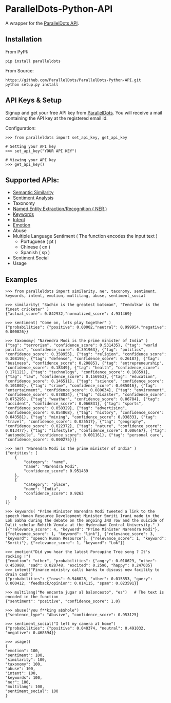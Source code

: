 ParallelDots-Python-API
=======================

A wrapper for the [ParallelDots API](http://www.paralleldots.com).

	
Installation
------------
From PyPI:

	pip install paralleldots


From Source:

	https://github.com/ParallelDots/ParallelDots-Python-API.git
	python setup.py install

API Keys & Setup
----------------
Signup and get your free API key from [ParallelDots](http://www.paralleldots.com/pricing).
You will receive a mail containing the API key at the registered email id.

Configuration:

	>>> from paralleldots import set_api_key, get_api_key

	# Setting your API key
	>>> set_api_key("YOUR API KEY")

	# Viewing your API key
	>>> get_api_key()

Supported APIs:
---------------

- [Semantic Similarity](https://tinyurl.com/k23nqs9)
- [Sentiment Analysis](https://tinyurl.com/km99mzb)
- Taxonomy
- [Named Entity Extraction/Recognition ( NER )](https://tinyurl.com/k9yglwc)
- [Keywords](https://tinyurl.com/kujcu8o)
- [Intent](https://tinyurl.com/n568bqw)
- [Emotion](http://blog.paralleldots.com/technology/deep-learning/emotion-detection-using-machine-learning/)
- Abuse
- Multiple Language Sentiment ( The function encodes the input text )
	- Portuguese ( pt )
	- Chinese ( cn )
	- Spanish ( sp )
- Sentiment Social
- Usage

Examples
--------

	>>> from paralleldots import similarity, ner, taxonomy, sentiment, keywords, intent, emotion, multilang, abuse, sentiment_social

	>>> similarity( "Sachin is the greatest batsman", "Tendulkar is the finest cricketer" )
	{"actual_score": 0.842932,"normalized_score": 4.931469}

	>>> sentiment( "Come on, lets play together" )
	{"probabilities": {"positive": 0.00002,"neutral": 0.999954,"negative": 0.000026}}

	>>> taxonomy( "Narendra Modi is the prime minister of India" )
	{"tag": "terrorism", "confidence_score": 0.531435}, {"tag": "world politics", "confidence_score": 0.391963}, {"tag": "politics", "confidence_score": 0.358955}, {"tag": "religion", "confidence_score": 0.308195}, {"tag": "defense", "confidence_score": 0.26187}, {"tag": "business", "confidence_score": 0.20885}, {"tag": "entrepreneurship", "confidence_score": 0.18349}, {"tag": "health", "confidence_score": 0.171121}, {"tag": "technology", "confidence_score": 0.168591}, {"tag": "law", "confidence_score": 0.156953}, {"tag": "education", "confidence_score": 0.146511}, {"tag": "science", "confidence_score": 0.101002}, {"tag": "crime", "confidence_score": 0.085016}, {"tag": "entertainment", "confidence_score": 0.080634}, {"tag": "environment", "confidence_score": 0.078024}, {"tag": "disaster", "confidence_score": 0.075295}, {"tag": "weather", "confidence_score": 0.06784}, {"tag": "accident", "confidence_score": 0.066831}, {"tag": "sports", "confidence_score": 0.058329}, {"tag": "advertising", "confidence_score": 0.054868}, {"tag": "history", "confidence_score": 0.043581}, {"tag": "mining", "confidence_score": 0.03833}, {"tag": "travel", "confidence_score": 0.025517}, {"tag": "geography", "confidence_score": 0.022372}, {"tag": "nature", "confidence_score": 0.013477}, {"tag": "lifestyle", "confidence_score": 0.006467}, {"tag": "automobile", "confidence_score": 0.001161}, {"tag": "personal care", "confidence_score": 0.000275}]}

	>>> ner( "Narendra Modi is the prime minister of India" )
	{"entities": [
		{
			"category": "name",
			"name": "Narendra Modi",
			"confidence_score": 0.951439
		},
		{
			"category": "place",
			"name": "India",
			"confidence_score": 0.9263
		}
	]}

	>>> keywords( "Prime Minister Narendra Modi tweeted a link to the speech Human Resource Development Minister Smriti Irani made in the Lok Sabha during the debate on the ongoing JNU row and the suicide of Dalit scholar Rohith Vemula at the Hyderabad Central University." )
	[{"relevance_score": 4, "keyword": "Prime Minister Narendra Modi"}, {"relevance_score": 1, "keyword": "link"}, {"relevance_score": 3, "keyword": "speech Human Resource"}, {"relevance_score": 1, "keyword": "Smriti"}, {"relevance_score": 1, "keyword": "Lok"}]

	>>> emotion("Did you hear the latest Porcupine Tree song ? It's rocking !")
	{"emotion": "other", "probabilities": {"angry": 0.010629, "other": 0.453988, "sad": 0.028748, "excited": 0.2596, "happy": 0.247035}
	>>> intent("Finance ministry calls banks to discuss new facility to drain cash")
	{"probabilities": {"news": 0.946028, "other": 0.015853, "query": 0.000412, "feedback/opinion": 0.014115, "spam": 0.023591}}

	>>> multilang("Me encanta jugar al baloncesto", "es")	# The text is encoded in the function
	{"sentiment": "positive", "confidence_score": 1.0}

	>>> abuse("you f**king a$$hole")
	{"sentence_type": "Abusive", "confidence_score": 0.953125}

	>>> sentiment_social("I left my camera at home")
	{"probabilities": {"positive": 0.040374, "neutral": 0.491032, "negative": 0.468594}}

	>>> usage()
	{
	"emotion": 100,
	"sentiment": 100,
	"similarity": 100,
	"taxonomy": 100,
	"abuse": 100,
	"intent": 100,
	"keywords": 100,
	"ner": 100,
	"multilang": 100,
	"sentiment_social": 100
	}